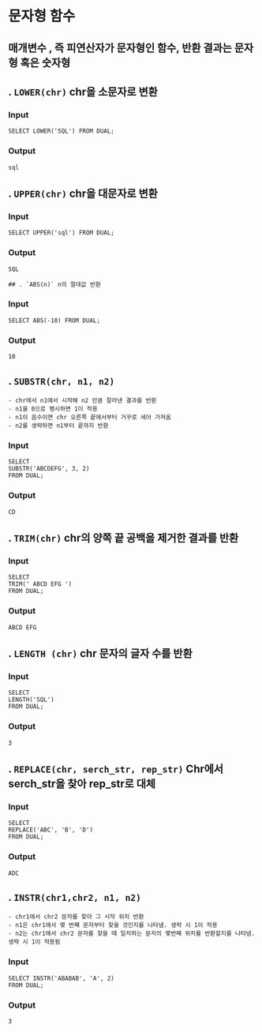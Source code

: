 # 문자형 함수
## 매개변수 , 즉 피연산자가 문자형인 함수, 반환 결과는 문자형 혹은 숫자형
  ## . `LOWER(chr)` chr을 소문자로 변환
  ### Input
  ```
  SELECT LOWER('SQL') FROM DUAL;
  ```
  ### Output
  ```
  sql
  ```
  ## . `UPPER(chr)` chr을 대문자로 변환
  ### Input
  ```
  SELECT UPPER('sql') FROM DUAL;

  ```
  ### Output
  ```
  SQL
  ```
    ## . `ABS(n)` n의 절대값 반환
  ### Input
  ```
  SELECT ABS(-10) FROM DUAL;
  ```
  ### Output
  ```
  10
  ```
  ## . `SUBSTR(chr, n1, n2)`
    - chr에서 n1에서 시작해 n2 만큼 잘라낸 결과를 반환
    - n1을 0으로 명시하면 1이 적용
    - n1이 음수이면 chr 오른쪽 끝에서부터 거꾸로 세어 가져옴
    - n2를 생략하면 n1부터 끝까지 반환  
  ### Input
  ```
  SELECT 
  SUBSTR('ABCDEFG', 3, 2)
  FROM DUAL;
  ```
  ### Output
  ```
  CD
  ```
  ## . `TRIM(chr)` chr의 양쪽 끝 공백을 제거한 결과를 반환
  ### Input
  ```
  SELECT 
  TRIM(' ABCD EFG ')
  FROM DUAL;
  ```
  ### Output
  ```
  ABCD EFG
  ```
  ## . `LENGTH (chr)` chr 문자의 글자 수를 반환
  ### Input
  ```
  SELECT 
  LENGTH('SQL')
  FROM DUAL;
  ```
  ### Output
  ```
  3
  ```
  ## . `REPLACE(chr, serch_str, rep_str)` Chr에서 serch_str을 찾아 rep_str로 대체
  ### Input
  ```
  SELECT 
  REPLACE('ABC', 'B', 'D')
  FROM DUAL;
  ```
  ### Output
  ```
  ADC
  ```
  ## . `INSTR(chr1,chr2, n1, n2) `
    - chr1에서 chr2 문자를 찾아 그 시작 위치 반환
    - n1은 chr1에서 몇 번째 문자부터 찾을 것인지를 나타냄. 생략 시 1이 적용
    - n2는 chr1에서 chr2 문자를 찾을 때 일치하는 문자의 몇번째 위치를 반환할지를 나타냄. 생략 시 1이 적용됨

  ### Input
  ```
  SELECT INSTR('ABABAB', 'A', 2)
  FROM DUAL;
  ```
  ### Output
  ```
  3
  ```
